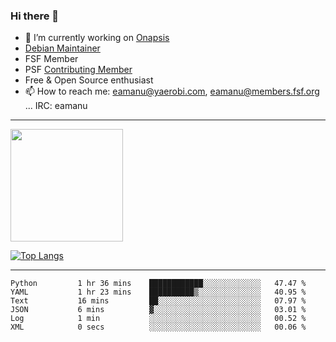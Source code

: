 ### Hi there 👋


- 🔭 I’m currently working on [Onapsis](http://onapsis.com)
- [Debian Maintainer](https://qa.debian.org/developer.php?login=eamanu%40yaerobi.com)
- FSF Member
- PSF [Contributing Member](https://www.python.org/psf/membership/#what-membership-classes-are-there)
- Free & Open Source enthusiast 
- 📫 How to reach me: eamanu@yaerobi.com, eamanu@members.fsf.org ... IRC: eamanu

---

<img height="180em" src="https://github-readme-stats.vercel.app/api?theme=dark&username=eamanu&show_icons=true&hide_border=true&&count_private=true&include_all_commits=true" />

[![Top Langs](https://github-readme-stats.vercel.app/api/top-langs/?theme=dark&username=eamanu&layout=compact)](https://github.com/anuraghazra/github-readme-stats)

---

<!--START_SECTION:waka-->

```text
Python         1 hr 36 mins    ████████████░░░░░░░░░░░░░   47.47 %
YAML           1 hr 23 mins    ██████████▒░░░░░░░░░░░░░░   40.95 %
Text           16 mins         ██░░░░░░░░░░░░░░░░░░░░░░░   07.97 %
JSON           6 mins          ▓░░░░░░░░░░░░░░░░░░░░░░░░   03.01 %
Log            1 min           ░░░░░░░░░░░░░░░░░░░░░░░░░   00.52 %
XML            0 secs          ░░░░░░░░░░░░░░░░░░░░░░░░░   00.06 %
```

<!--END_SECTION:waka-->
